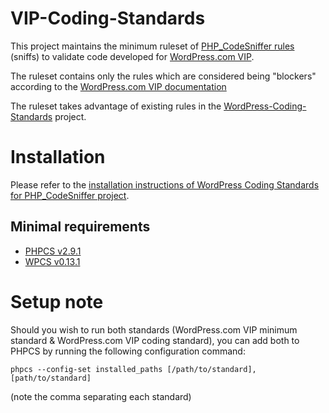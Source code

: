 # VIP-Coding-Standards
This project maintains the minimum ruleset of [PHP_CodeSniffer rules](https://github.com/squizlabs/PHP_CodeSniffer) (sniffs) to validate code developed for [WordPress.com VIP](https://vip.wordpress.com/).

The ruleset contains only the rules which are considered being "blockers" according to the [WordPress.com VIP documentation](https://vip.wordpress.com/documentation/vip/code-review-what-we-look-for/)

The ruleset takes advantage of existing rules in the [WordPress-Coding-Standards](https://github.com/WordPress-Coding-Standards/WordPress-Coding-Standards) project.

# Installation

Please refer to the [installation instructions of WordPress Coding Standards for PHP_CodeSniffer project](https://github.com/WordPress-Coding-Standards/WordPress-Coding-Standards#installation).

## Minimal requirements

* [PHPCS v2.9.1](https://github.com/squizlabs/PHP_CodeSniffer/releases/tag/2.9.1)
* [WPCS v0.13.1](https://github.com/WordPress-Coding-Standards/WordPress-Coding-Standards/releases/tag/0.13.1)

# Setup note

Should you wish to run both standards (WordPress.com VIP minimum standard & WordPress.com VIP coding standard), you can add both to PHPCS by running the following configuration command:

`phpcs --config-set installed_paths [/path/to/standard],[path/to/standard]`

(note the comma separating each standard)
